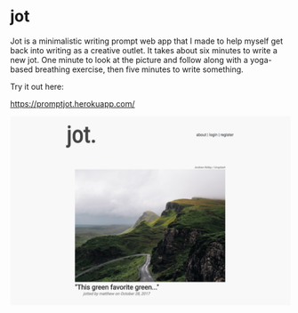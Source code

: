 # jot
Jot is a minimalistic writing prompt web app that I made to help myself get back into
writing as a creative outlet. It takes about six minutes to write a new jot.
One minute to look at the picture and follow along with a yoga-based breathing exercise, then five minutes to write something.

Try it out here:

https://promptjot.herokuapp.com/

![jot](jot.png)